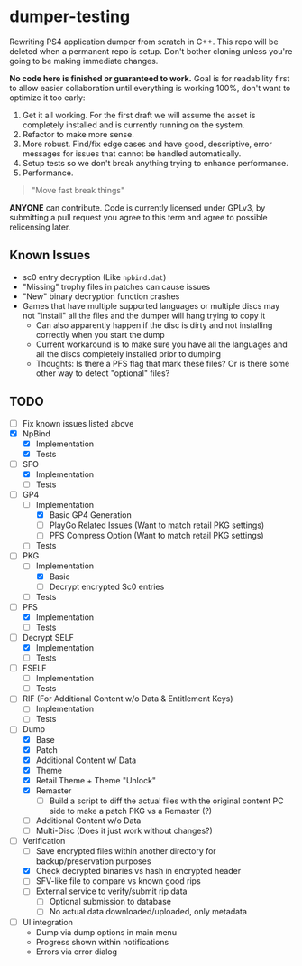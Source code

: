 # dumper-testing

Rewriting PS4 application dumper from scratch in C++. This repo will be deleted when a permanent repo is setup. Don't bother cloning unless you're going to be making immediate changes.

**No code here is finished or guaranteed to work.** Goal is for readability first to allow easier collaboration until everything is working 100%, don't want to optimize it too early:

1. Get it all working. For the first draft we will assume the asset is completely installed and is currently running on the system.
2. Refactor to make more sense.
3. More robust. Find/fix edge cases and have good, descriptive, error messages for issues that cannot be handled automatically.
4. Setup tests so we don't break anything trying to enhance performance.
5. Performance.

> "Move fast break things"

**ANYONE** can contribute. Code is currently licensed under GPLv3, by submitting a pull request you agree to this term and agree to possible relicensing later.

## Known Issues

- sc0 entry decryption (Like `npbind.dat`)
- "Missing" trophy files in patches can cause issues
- "New" binary decryption function crashes
- Games that have multiple supported languages or multiple discs may not "install" all the files and the dumper will hang trying to copy it
  - Can also apparently happen if the disc is dirty and not installing correctly when you start the dump
  - Current workaround is to make sure you have all the languages and all the discs completely installed prior to dumping
  - Thoughts: Is there a PFS flag that mark these files? Or is there some other way to detect "optional" files?

## TODO

- [ ] Fix known issues listed above
- [X] NpBind
  - [X] Implementation
  - [X] Tests
- [ ] SFO
  - [X] Implementation
  - [ ] Tests
- [ ] GP4
  - [ ] Implementation
    - [X] Basic GP4 Generation
    - [ ] PlayGo Related Issues (Want to match retail PKG settings)
    - [ ] PFS Compress Option (Want to match retail PKG settings)
  - [ ] Tests
- [ ] PKG
  - [ ] Implementation
    - [X] Basic
    - [ ] Decrypt encrypted Sc0 entries
  - [ ] Tests
- [ ] PFS
  - [X] Implementation
  - [ ] Tests
- [ ] Decrypt SELF
  - [X] Implementation
  - [ ] Tests
- [ ] FSELF
  - [ ] Implementation
  - [ ] Tests
- [ ] RIF (For Additional Content w/o Data & Entitlement Keys)
  - [ ] Implementation
  - [ ] Tests
- [ ] Dump
  - [X] Base
  - [X] Patch
  - [X] Additional Content w/ Data
  - [X] Theme
  - [X] Retail Theme + Theme "Unlock"
  - [X] Remaster
    - [ ] Build a script to diff the actual files with the original content PC side to make a patch PKG vs a Remaster (?)
  - [ ] Additional Content w/o Data
  - [ ] Multi-Disc (Does it just work without changes?)
- [ ] Verification
  - [ ] Save encrypted files within another directory for backup/preservation purposes
  - [X] Check decrypted binaries vs hash in encrypted header
  - [ ] SFV-like file to compare vs known good rips
  - [ ] External service to verify/submit rip data
    - [ ] Optional submission to database
    - [ ] No actual data downloaded/uploaded, only metadata
- [ ] UI integration
  - Dump via dump options in main menu
  - Progress shown within notifications
  - Errors via error dialog
